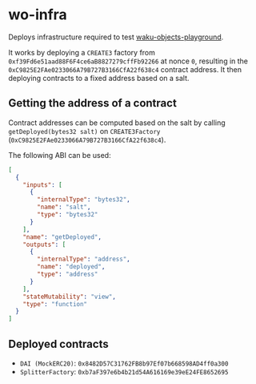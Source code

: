 # wo-infra

Deploys infrastructure required to test [waku-objects-playground](https://github.com/logos-innovation-lab/waku-objects-playground).

It works by deploying a `CREATE3` factory from `0xf39Fd6e51aad88F6F4ce6aB8827279cffFb92266` at nonce `0`, resulting in the `0xC9825E2FAe0233066A79B727B3166CfA22f638c4` contract address. It then deploying contracts to a fixed address based on a salt.

## Getting the address of a contract

Contract addresses can be computed based on the salt by calling `getDeployed(bytes32 salt)` on `CREATE3Factory` (`0xC9825E2FAe0233066A79B727B3166CfA22f638c4`).

The following ABI can be used:

```json
[
  {
    "inputs": [
      {
        "internalType": "bytes32",
        "name": "salt",
        "type": "bytes32"
      }
    ],
    "name": "getDeployed",
    "outputs": [
      {
        "internalType": "address",
        "name": "deployed",
        "type": "address"
      }
    ],
    "stateMutability": "view",
    "type": "function"
  }
]
```

## Deployed contracts

- `DAI (MockERC20)`: `0x8482D57C31762FB8b97Ef07b668598AD4ff0a300`
- `SplitterFactory`: `0xb7aF397e6b4b21d54A616169e39eE24FE8652695`
